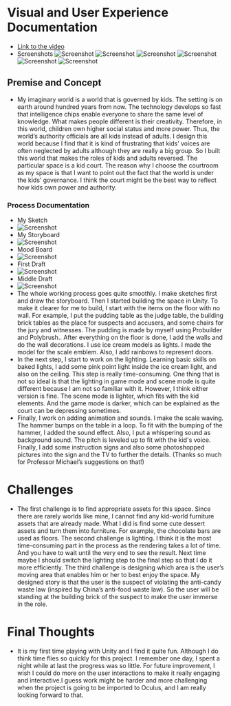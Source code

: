 

# Visual and User Experience Documentation
- [Link to the video](https://www.youtube.com/watch?v=Lredc1Ecc9o)
- Screenshots
![Screenshot](https://github.com/jiayiliang1222/Project1_Kid-Court/blob/main/Screenshots%20and%20Recordings/Screenshot%200.png) 
![Screenshot](https://github.com/jiayiliang1222/Project1_Kid-Court/blob/main/Screenshots%20and%20Recordings/Screenshot1.png)
![Screenshot](https://github.com/jiayiliang1222/Project1_Kid-Court/blob/main/Screenshots%20and%20Recordings/Screenshot2.png)
![Screenshot](https://github.com/jiayiliang1222/Project1_Kid-Court/blob/main/Screenshots%20and%20Recordings/Screenshot3.png)
![Screenshot](https://github.com/jiayiliang1222/Project1_Kid-Court/blob/main/Screenshots%20and%20Recordings/Screenshot4.png)
![Screenshot](https://github.com/jiayiliang1222/Project1_Kid-Court/blob/main/Screenshots%20and%20Recordings/Screenshot5.png)
## Premise and Concept
- My imaginary world is a world that is governed by kids. The setting is on earth around hundred years from now. The technology develops so fast that intelligence chips enable everyone to share the same level of knowledge. What makes people different is their creativity. Therefore, in this world, children own higher social status and more power. Thus, the world’s authority officials are all kids instead of adults. I design this world because I find that it is kind of frustrating that kids’ voices are often neglected by adults although they are really a big group. So I built this world that makes the roles of kids and adults reversed.
The particular space is a kid court. The reason why I choose the courtroom as my space is that I want to point out the fact that the world is under the kids’ governance. I think the court might be the best way to reflect how kids own power and authority. 
### Process Documentation
- My Sketch
- ![Screenshot](https://github.com/jiayiliang1222/Project1_Kid-Court/blob/main/Screenshots%20and%20Recordings/Sketch.jpg)
- My Storyboard
- ![Screenshot](https://github.com/jiayiliang1222/Project1_Kid-Court/blob/main/Screenshots%20and%20Recordings/Storyboard.jpg)
- Mood Board
- ![Screenshot](https://github.com/jiayiliang1222/Project1_Kid-Court/blob/main/Screenshots%20and%20Recordings/Mood%20Board.jpg)
- First Draft
- ![Screenshot](https://github.com/jiayiliang1222/Project1_Kid-Court/blob/main/Screenshots%20and%20Recordings/First%20Draft.png)
- Middle Draft
- ![Screenshot](https://github.com/jiayiliang1222/Project1_Kid-Court/blob/main/Screenshots%20and%20Recordings/Progress.png)
- The whole working process goes quite smoothly. I make sketches first and draw the storyboard. Then I started building the space in Unity. To make it clearer for me to build, I start with the items on the floor with no wall. For example, I put the pudding table as the judge table, the building brick tables as the place for suspects and accusers, and some chairs for the jury and witnesses.  The pudding is made by myself using Probuilder and Polybrush.. After everything on the floor is done, I add the walls and do the wall decorations. I use ice cream models as lights. I made the model for the scale emblem. Also, I add rainbows to represent doors. 
- In the next step, I start to work on the lighting. Learning basic skills on baked lights, I add some pink point light inside the ice cream light, and also on the ceiling. This step is really time-consuming. One thing that is not so ideal is that the lighting in game mode and scene mode is quite different because I am not so familiar with it. However, I think either version is fine. The scene mode is lighter, which fits with the kid elements. And the game mode is darker, which can be explained as the court can be depressing sometimes. 
- Finally, I work on adding animation and sounds. I make the scale waving. The hammer bumps on the table in a loop. To fit with the bumping of the hammer, I added the sound effect. Also, I put a whispering sound as background sound. The pitch is leveled up to fit with the kid's voice. Finally, I add some instruction signs and also some photoshopped pictures into the sign and the TV to further the details. (Thanks so much for Professor Michael’s suggestions on that!) 
# Challenges
- The first challenge is to find appropriate assets for this space. Since there are rarely worlds like mine, I cannot find any kid-world furniture assets that are already made. What I did is find some cute dessert assets and turn them into furniture. For example, the chocolate bars are used as floors. The second challenge is lighting. I think it is the most time-consuming part in the process as the rendering takes a lot of time. And you have to wait until the very end to see the result. Next time maybe I should switch the lighting step to the final step so that I do it more efficiently. The third challenge is designing which area is the user’s moving area that enables him or her to best enjoy the space. My designed story is that the user is the suspect of violating the anti-candy waste law (inspired by China’s anti-food waste law). So the user will be standing at the building brick of the suspect to make the user immerse in the role. 
# Final Thoughts
- It is my first time playing with Unity and I find it quite fun. Although I do think time flies so quickly for this project. I remember one day, I spent a night while at last the progress was so little. For future improvement, I wish I could do more on the user interactions to make it really engaging and interactive.I guess work might be harder and more challenging when the project is going to be imported to Oculus, and I am really looking forward to that. 
